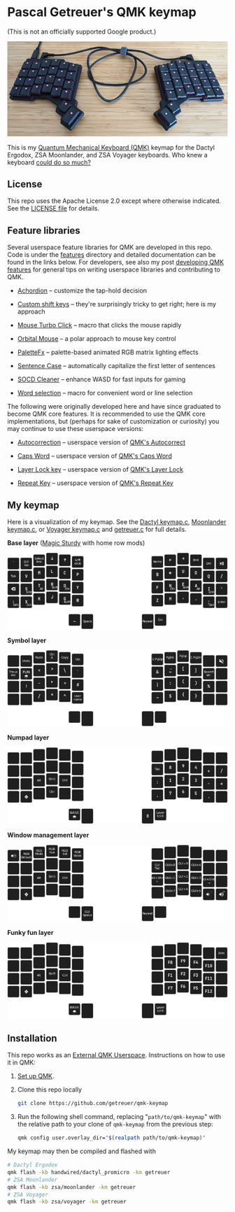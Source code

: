 # Pascal Getreuer's QMK keymap

(This is not an officially supported Google product.)

![ZSA Voyager](doc/voyager.jpg)

This is my [Quantum Mechanical Keyboard (QMK)](https://docs.qmk.fm) keymap for
the Dactyl Ergodox, ZSA Moonlander, and ZSA Voyager keyboards. Who knew a
keyboard [could do so
much?](https://getreuer.info/posts/keyboards/tour/index.html)


## License

This repo uses the Apache License 2.0 except where otherwise indicated. See the
[LICENSE file](LICENSE.txt) for details.


## Feature libraries

Several userspace feature libraries for QMK are developed in this repo. Code is
under the [features](features/) directory and detailed documentation can be
found in the links below. For developers, see also my post [developing QMK
features](https://getreuer.info/posts/keyboards/developing-qmk-features/index.html)
for general tips on writing userspace libraries and contributing to QMK.

* [Achordion](https://getreuer.info/posts/keyboards/achordion/index.html)
  &ndash; customize the tap-hold decision

* [Custom shift
  keys](https://getreuer.info/posts/keyboards/custom-shift-keys/index.html)
  &ndash; they're surprisingly tricky to get right; here is my approach

* [Mouse Turbo
  Click](https://getreuer.info/posts/keyboards/mouse-turbo-click/index.html)
  &ndash; macro that clicks the mouse rapidly

* [Orbital
  Mouse](https://getreuer.info/posts/keyboards/orbital-mouse/index.html) &ndash;
  a polar approach to mouse key control

* [PaletteFx](https://getreuer.info/posts/keyboards/palettefx/index.html) &ndash;
  palette-based animated RGB matrix lighting effects

* [Sentence Case](https://getreuer.info/posts/keyboards/sentence-case/index.html)
  &ndash; automatically capitalize the first letter of sentences

* [SOCD Cleaner](https://getreuer.info/posts/keyboards/socd-cleaner/index.html)
  &ndash; enhance WASD for fast inputs for gaming

* [Word selection](https://getreuer.info/posts/keyboards/select-word/index.html)
  &ndash; macro for convenient word or line selection

The following were originally developed here and have since graduated to become
QMK core features. It is recommended to use the QMK core implementations, but
(perhaps for sake of customization or curiosity) you may continue to use these
userspace versions:

* [Autocorrection](https://getreuer.info/posts/keyboards/autocorrection/index.html)
  &ndash; userspace version of [QMK's
  Autocorrect](https://docs.qmk.fm/features/autocorrect)

* [Caps Word](https://getreuer.info/posts/keyboards/caps-word/index.html)
  &ndash; userspace version of [QMK's Caps
  Word](https://docs.qmk.fm/features/caps_word)

* [Layer Lock key](https://getreuer.info/posts/keyboards/layer-lock/index.html)
  &ndash; userspace version of [QMK's Layer
  Lock](https://docs.qmk.fm/features/layer_lock)

* [Repeat Key](https://getreuer.info/posts/keyboards/repeat-key/index.html)
  &ndash; userspace version of [QMK's Repeat
  Key](https://docs.qmk.fm/features/repeat_key)


## My keymap

Here is a visualization of my keymap. See the [Dactyl
keymap.c](keyboards/handwired/dactyl_promicro/keymaps/getreuer/keymap.c),
[Moonlander keymap.c](keyboards/zsa/moonlander/keymaps/getreuer/keymap.c), or
[Voyager keymap.c](keyboards/zsa/voyager/keymaps/getreuer/keymap.c) and
[getreuer.c](getreuer.c) for full details.

**Base layer** ([Magic
Sturdy](https://getreuer.info/posts/keyboards/alt-layouts/index.html#magic-sturdy) with home row mods)

![Base layer](doc/layout-0-base.png)

**Symbol layer**

![Symbol layer](doc/layout-1-symbol.png)

**Numpad layer**

![Num layer](doc/layout-2-num.png)

**Window management layer**

![Win layer](doc/layout-3-win.png)

**Funky fun layer**

![Fun layer](doc/layout-4-fun.png)


## Installation

This repo works as an [External QMK
Userspace](https://docs.qmk.fm/newbs_external_userspace). Instructions on how
to use it in QMK:

1. [Set up QMK](https://docs.qmk.fm/newbs).

2. Clone this repo locally

   ```sh
   git clone https://github.com/getreuer/qmk-keymap
   ```

3. Run the following shell command, replacing "`path/to/qmk-keymap`" with the
   relative path to your clone of `qmk-keymap` from the previous step:

   ```sh
   qmk config user.overlay_dir="$(realpath path/to/qmk-keymap)"
   ```

My keymap may then be compiled and flashed with

```sh
# Dactyl Ergodox
qmk flash -kb handwired/dactyl_promicro -km getreuer
# ZSA Moonlander
qmk flash -kb zsa/moonlander -km getreuer
# ZSA Voyager
qmk flash -kb zsa/voyager -km getreuer
```

